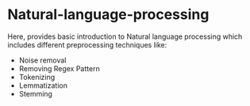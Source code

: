 # Natural-language-processing

Here, provides basic introduction to Natural language processing which includes different preprocessing techniques like:
* Noise removal
* Removing Regex Pattern
* Tokenizing
* Lemmatization
* Stemming
